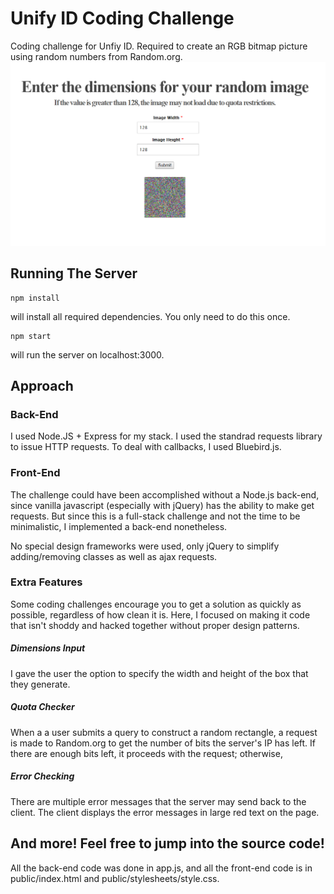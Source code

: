 # Unify ID Coding Challenge
Coding challenge for Unfiy ID.
Required to create an RGB bitmap picture using random numbers from Random.org.
![Screenshot of the site](screenshot.PNG?raw=true "Optional Title")
## Running The Server
    npm install
will install all required dependencies. You only need to do this once.
    
    npm start
will run the server on localhost:3000.
## Approach
### Back-End
I used Node.JS + Express for my stack. I used the standrad
requests library to issue HTTP requests.
To deal with callbacks, I used Bluebird.js. 
### Front-End
The challenge could have been accomplished without a Node.js back-end, since
vanilla javascript (especially with jQuery) has the ability to make 
get requests. But since this is a full-stack challenge and not the time to be minimalistic, I implemented a
back-end nonetheless.

No special design frameworks were used, only jQuery to simplify adding/removing classes as well as ajax requests.
### Extra Features
Some coding challenges encourage you to get a solution as quickly as possible, regardless of how clean it is.
Here, I focused on making it code that isn't shoddy and hacked together without proper design patterns.
##### Dimensions Input
I gave the user the option to specify the width and height of the box that they generate.
##### Quota Checker
When a a user submits a query to construct a random rectangle, a request is made to Random.org to get the number of 
bits the server's IP has left. If there are enough bits left, it proceeds with the request; otherwise, 
##### Error Checking
There are multiple error messages that the server may send back to the client. The client displays the error messages
in large red text on the page.
## And more! Feel free to jump into the source code!
All the back-end code was done in app.js, and all the front-end code is in 
public/index.html and public/stylesheets/style.css.
